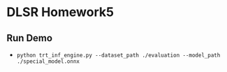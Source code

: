 # DLSR Homework5

## Run Demo
- `python trt_inf_engine.py --dataset_path ./evaluation --model_path ./special_model.onnx`
